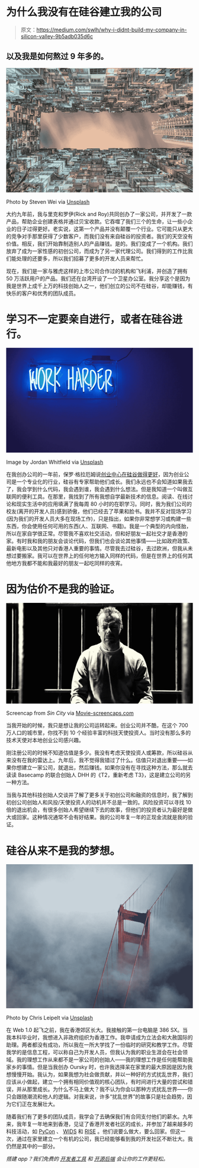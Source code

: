 # 为什么我没有在硅谷建立我的公司

> 原文：<https://medium.com/swlh/why-i-didnt-build-my-company-in-silicon-valley-9b5adb035d6c>

## 以及我是如何熬过 9 年多的。

![](img/fc930b8bc5e6c02c6e3fa2292e393e3a.png)

Photo by Steven Wei via [Unsplash](https://unsplash.com/@stevenwei)

大约九年前，我与里克和罗伊(Rick and Roy)共同创办了一家公司，并开发了一款产品，帮助企业创建表格并通过贝宝收款。它吞噬了我们三个的生命，让一些小企业的日子过得更好。老实说，这第一个产品并没有颠覆一个行业。它可能只从更大的竞争对手那里获得了少数客户，而我们没有来自硅谷的投资者。我们的天空没有价值。相反，我们开始靠制造别人的产品赚钱。是的。我们变成了一个机构。我们放弃了成为一家性感的初创公司，而成为了另一家代理公司。我们得到的工作比我们能处理的还要多，所以我们招募了更多的开发人员来帮忙。

现在，我们是一家与雅虎这样的上市公司合作过的机构和飞利浦，并创造了拥有 50 万活跃用户的产品。我们还在台湾开设了一个卫星办公室。我分享这个是因为我是世界上成千上万的科技创始人之一，他们创立的公司不在硅谷，却能赚钱，有快乐的客户和优秀的团队成员。

# 学习不一定要亲自进行，或者在硅谷进行。

![](img/09d97f8b568a4ad29cdbe2a213a3509e.png)

Image by Jordan Whitfield via [Unsplash](https://unsplash.com/@whitfieldjordan)

在我创办公司的一年前，保罗·格拉厄姆说[创业中心在硅谷做得更好](http://paulgraham.com/startuphubs.html)，因为创业公司是一个专业化的行业，硅谷有专家帮助他们成长。我们永远也不会知道如果我去了，我会学到什么代码，我会遇到谁，我会遇到什么想法。但是我知道一个叫做互联网的便利工具。在那里，我找到了所有我想自学最新技术的信息。阅读、在线讨论和现实生活中的应用填满了我每周 80 小时的在职学习。同时，我为我们公司的校友(离开的开发人员)感到骄傲，他们已经去了苹果和脸书。我并不反对现场学习(因为我们的开发人员大多在现场工作)，只是指出，如果你非常想学习或构建一些东西，你会使用任何可用的东西(人、互联网、书籍)。我是一个典型的内向怪胎，所以在家自学很正常。尽管我不喜欢社交活动，但和好朋友一起社交才是香港的家。有时我和我的朋友会谈论代码，但我们也会谈论其他事情——比如政府政策、最新电影以及其他只对香港人重要的事情。尽管我去过硅谷，去过欧洲，但我从未想过要搬家。我可以在世界上的任何地方输入同样的代码，但是在世界上的任何其他地方我都不能和我最好的朋友一起吃同样的夜宵。

# 因为估价不是我的验证。

![](img/08ebbf74e276fda4393a684212a1e4a6.png)

Screencap from *Sin City* via [Movie-screencaps.com](https://movie-screencaps.com/)

当我开始的时候，我只是想让我的公司运转起来。创业公司并不酷，在这个 700 万人口的城市里，你找不到 10 个经验丰富的科技天使投资人。当时没有那么多的技术天使对本地创业公司感兴趣。

刚注册公司的时候不知道估值是多少。我没有考虑天使投资人或筹款，所以硅谷从来没有在我的雷达上。九年后，我不觉得我错过了什么。估值只对退出重要——如果你想建立一家公司，就退出，然后赚钱。如果你没有在寻找这种方法，那么就去读读 Basecamp 的联合创始人 DHH 的《T2，重新考虑 T3》，这是建立公司的另一种方法。

当我与其他科技创始人交谈并了解了更多关于初创公司和融资的信息时，我了解到初创公司创始人和风投/天使投资人的动机并不总是一致的。风险投资可以寻找 10 倍的退出机会，有很多创始人希望继续下去的故事，但他们的投资者认为最好是做大或回家。这种情况通常不会有好结果。我的公司年复一年的正现金流就是我的验证。

# 硅谷从来不是我的梦想。

![](img/a69386872b59d4688b2f10e1ee84900a.png)

Photo by Chris Leipelt via [Unsplash](https://unsplash.com/@cleipelt)

在 Web 1.0 起飞之前，我在香港郊区长大。我接触的第一台电脑是 386 SX。当我本科毕业时，我想进入非政府组织为香港工作。我申请成为立法会和大赦国际的助理。两者都没有成功，所以我在一所大学找了一份临时的研究和教学工作。尽管我学的是信息工程，可以称自己为开发人员，但我认为我的职业生涯会在社会领域。我的理想工作从来都不是一家公司的创始人——我的理想工作是任何能帮助我家乡的事情。但是当我创办 Oursky 时，也许我选择呆在家里的最大原因是因为我想慢慢开始。我认为，如果我想为社会做贡献，并以一种好的方式扰乱世界，我们应该从小做起，建立一个拥有相同价值观的核心团队，有时间进行大量的尝试和错误，并从那里成长。为什么不马上做大？我不认为你会以那种方式扰乱世界——你只会跟随潮流和他人的逻辑。对我来说，许多“扰乱世界”的故事只是社会趋势，因为它们正在发展壮大。

随着我们有了更多的团队成员，我学会了去确保我们有合同支付他们的薪水。九年来，我年复一年地来到香港，见证了香港开发者社区的成长，并参加了越来越多的科技活动，如 [PyCon](http://pycon.hk/2016/) 、 [WIDS](http://isoc.hk/wids) 和 [RISE](https://riseconf.com/) 。他们说要么做大，要么回家。但这一次，通过在家里建立一个有机的公司，我已经能够看到我的开发社区不断壮大。我仍然是其中的一部分。

*搭建 app？我们免费的* [*开发者工具*](https://oursky.com/products/) *和* [*开源后端*](http://skygear.io/) *会让你的工作更轻松。*